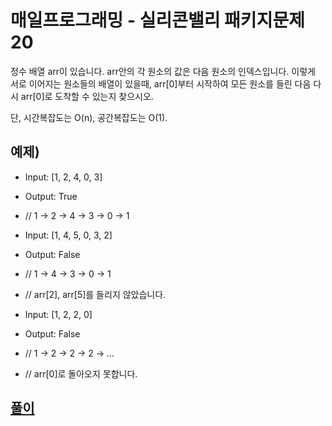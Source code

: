 # 매일프로그래밍 - 실리콘밸리 패키지문제20
정수 배열 arr이 있습니다. arr안의 각 원소의 값은 다음 원소의 인덱스입니다. 이렇게 서로 이어지는 원소들의 배열이 있을때, arr[0]부터 시작하여 모든 원소를 들린 다음 다시 arr[0]로 도착할 수 있는지 찾으시오.

단, 시간복잡도는 O(n), 공간복잡도는 O(1).



## 예제)
- Input: [1, 2, 4, 0, 3]
- Output: True
- // 1 -> 2 -> 4 -> 3 -> 0 -> 1


- Input: [1, 4, 5, 0, 3, 2]
- Output: False
- // 1 -> 4 -> 3 -> 0 -> 1
- // arr[2], arr[5]를 들리지 않았습니다.


- Input: [1, 2, 2, 0]
- Output: False
- // 1 -> 2 -> 2 -> 2 -> …
- // arr[0]로 돌아오지 못합니다.

## [풀이](https://github.com/Delf-Lee/Daily-Programing/blob/master/src/main/java/DP017/Solution_017.java)